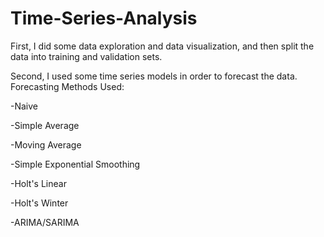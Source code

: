 # Time-Series-Analysis

First, I did some data exploration and data visualization, and then split the data into training and validation sets.

Second, I used some time series models in order to forecast the data. Forecasting Methods Used:

-Naive

-Simple Average

-Moving Average

-Simple Exponential Smoothing

-Holt's Linear

-Holt's Winter

-ARIMA/SARIMA
